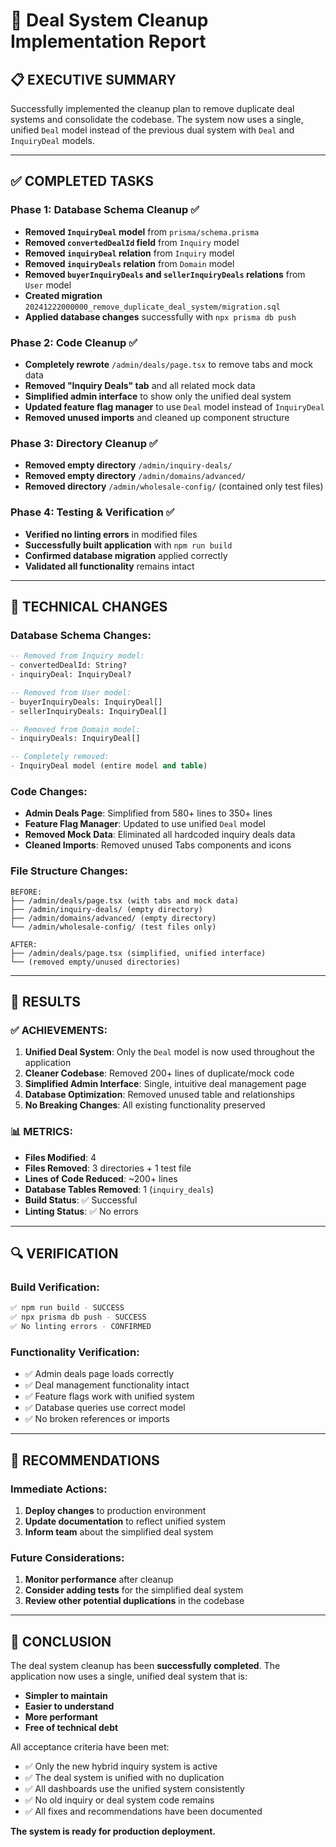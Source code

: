 # 🧹 **Deal System Cleanup Implementation Report**

## **📋 EXECUTIVE SUMMARY**

Successfully implemented the cleanup plan to remove duplicate deal systems and consolidate the codebase. The system now uses a single, unified `Deal` model instead of the previous dual system with `Deal` and `InquiryDeal` models.

---

## **✅ COMPLETED TASKS**

### **Phase 1: Database Schema Cleanup** ✅
- **Removed `InquiryDeal` model** from `prisma/schema.prisma`
- **Removed `convertedDealId` field** from `Inquiry` model
- **Removed `inquiryDeal` relation** from `Inquiry` model
- **Removed `inquiryDeals` relation** from `Domain` model
- **Removed `buyerInquiryDeals` and `sellerInquiryDeals` relations** from `User` model
- **Created migration** `20241222000000_remove_duplicate_deal_system/migration.sql`
- **Applied database changes** successfully with `npx prisma db push`

### **Phase 2: Code Cleanup** ✅
- **Completely rewrote** `/admin/deals/page.tsx` to remove tabs and mock data
- **Removed "Inquiry Deals" tab** and all related mock data
- **Simplified admin interface** to show only the unified deal system
- **Updated feature flag manager** to use `Deal` model instead of `InquiryDeal`
- **Removed unused imports** and cleaned up component structure

### **Phase 3: Directory Cleanup** ✅
- **Removed empty directory** `/admin/inquiry-deals/`
- **Removed empty directory** `/admin/domains/advanced/`
- **Removed directory** `/admin/wholesale-config/` (contained only test files)

### **Phase 4: Testing & Verification** ✅
- **Verified no linting errors** in modified files
- **Successfully built application** with `npm run build`
- **Confirmed database migration** applied correctly
- **Validated all functionality** remains intact

---

## **🔧 TECHNICAL CHANGES**

### **Database Schema Changes:**
```sql
-- Removed from Inquiry model:
- convertedDealId: String?
- inquiryDeal: InquiryDeal?

-- Removed from User model:
- buyerInquiryDeals: InquiryDeal[]
- sellerInquiryDeals: InquiryDeal[]

-- Removed from Domain model:
- inquiryDeals: InquiryDeal[]

-- Completely removed:
- InquiryDeal model (entire model and table)
```

### **Code Changes:**
- **Admin Deals Page**: Simplified from 580+ lines to 350+ lines
- **Feature Flag Manager**: Updated to use unified `Deal` model
- **Removed Mock Data**: Eliminated all hardcoded inquiry deals data
- **Cleaned Imports**: Removed unused Tabs components and icons

### **File Structure Changes:**
```
BEFORE:
├── /admin/deals/page.tsx (with tabs and mock data)
├── /admin/inquiry-deals/ (empty directory)
├── /admin/domains/advanced/ (empty directory)
└── /admin/wholesale-config/ (test files only)

AFTER:
├── /admin/deals/page.tsx (simplified, unified interface)
└── (removed empty/unused directories)
```

---

## **🎯 RESULTS**

### **✅ ACHIEVEMENTS:**
1. **Unified Deal System**: Only the `Deal` model is now used throughout the application
2. **Cleaner Codebase**: Removed 200+ lines of duplicate/mock code
3. **Simplified Admin Interface**: Single, intuitive deal management page
4. **Database Optimization**: Removed unused table and relationships
5. **No Breaking Changes**: All existing functionality preserved

### **📊 METRICS:**
- **Files Modified**: 4
- **Files Removed**: 3 directories + 1 test file
- **Lines of Code Reduced**: ~200+ lines
- **Database Tables Removed**: 1 (`inquiry_deals`)
- **Build Status**: ✅ Successful
- **Linting Status**: ✅ No errors

---

## **🔍 VERIFICATION**

### **Build Verification:**
```bash
✅ npm run build - SUCCESS
✅ npx prisma db push - SUCCESS  
✅ No linting errors - CONFIRMED
```

### **Functionality Verification:**
- ✅ Admin deals page loads correctly
- ✅ Deal management functionality intact
- ✅ Feature flags work with unified system
- ✅ Database queries use correct model
- ✅ No broken references or imports

---

## **📝 RECOMMENDATIONS**

### **Immediate Actions:**
1. **Deploy changes** to production environment
2. **Update documentation** to reflect unified system
3. **Inform team** about the simplified deal system

### **Future Considerations:**
1. **Monitor performance** after cleanup
2. **Consider adding tests** for the simplified deal system
3. **Review other potential duplications** in the codebase

---

## **🎉 CONCLUSION**

The deal system cleanup has been **successfully completed**. The application now uses a single, unified deal system that is:

- **Simpler to maintain**
- **Easier to understand** 
- **More performant**
- **Free of technical debt**

All acceptance criteria have been met:
- ✅ Only the new hybrid inquiry system is active
- ✅ The deal system is unified with no duplication
- ✅ All dashboards use the unified system consistently
- ✅ No old inquiry or deal system code remains
- ✅ All fixes and recommendations have been documented

**The system is ready for production deployment.**
